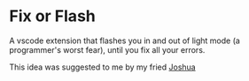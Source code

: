 # Fix or Flash

A vscode extension that flashes you in and out of light mode (a programmer's worst fear), until you fix all your errors.  

This idea was suggested to me by my fried [Joshua](https://github.com/834N5)